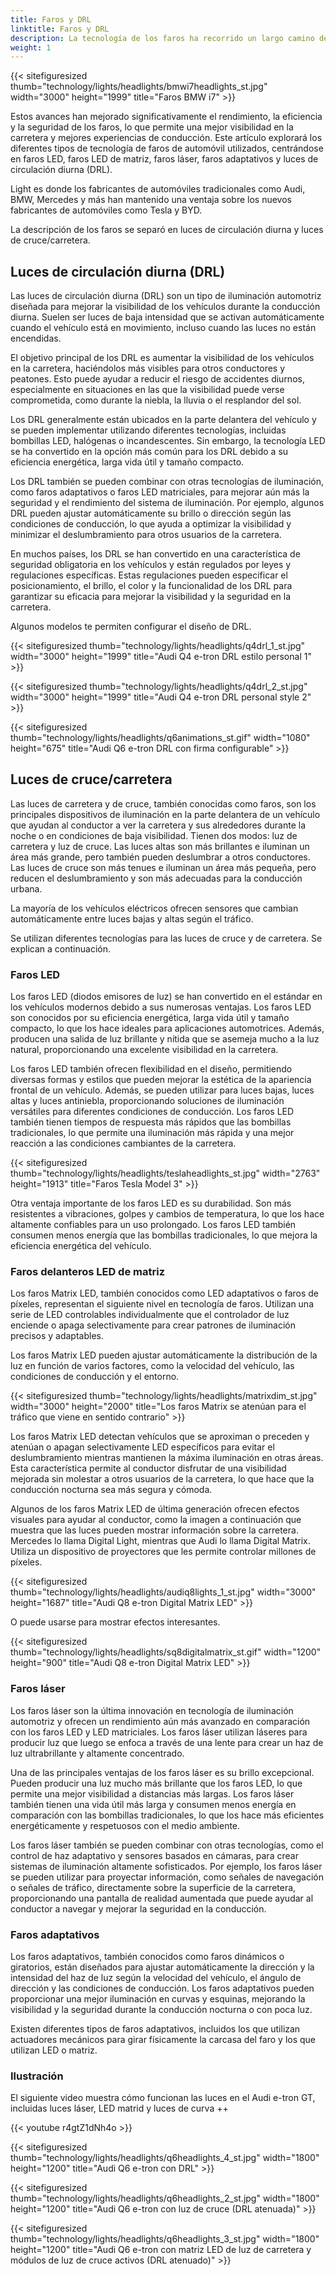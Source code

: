 ```yaml
---
title: Faros y DRL
linktitle: Faros y DRL
description: La tecnología de los faros ha recorrido un largo camino desde los primeros días de la iluminación automotriz, evolucionando desde bombillas incandescentes básicas hasta sofisticados faros LED, LED de matriz y láser.
weight: 1
---
```

<!-- markdownlint-disable MD033 -->

{{< sitefiguresized thumb="technology/lights/headlights/bmwi7headlights_st.jpg" width="3000" height="1999" title="Faros BMW i7" >}}

Estos avances han mejorado significativamente el rendimiento, la eficiencia y la seguridad de los faros, lo que permite una mejor visibilidad en la carretera y mejores experiencias de conducción. Este artículo explorará los diferentes tipos de tecnología de faros de automóvil utilizados, centrándose en faros LED, faros LED de matriz, faros láser, faros adaptativos y luces de circulación diurna (DRL).

Light es donde los fabricantes de automóviles tradicionales como Audi, BMW, Mercedes y más han mantenido una ventaja sobre los nuevos fabricantes de automóviles como Tesla y BYD.

La descripción de los faros se separó en luces de circulación diurna y luces de cruce/carretera.

## Luces de circulación diurna (DRL)

Las luces de circulación diurna (DRL) son un tipo de iluminación automotriz diseñada para mejorar la visibilidad de los vehículos durante la conducción diurna. Suelen ser luces de baja intensidad que se activan automáticamente cuando el vehículo está en movimiento, incluso cuando las luces no están encendidas.

El objetivo principal de los DRL es aumentar la visibilidad de los vehículos en la carretera, haciéndolos más visibles para otros conductores y peatones. Esto puede ayudar a reducir el riesgo de accidentes diurnos, especialmente en situaciones en las que la visibilidad puede verse comprometida, como durante la niebla, la lluvia o el resplandor del sol.

Los DRL generalmente están ubicados en la parte delantera del vehículo y se pueden implementar utilizando diferentes tecnologías, incluidas bombillas LED, halógenas o incandescentes. Sin embargo, la tecnología LED se ha convertido en la opción más común para los DRL debido a su eficiencia energética, larga vida útil y tamaño compacto.

Los DRL también se pueden combinar con otras tecnologías de iluminación, como faros adaptativos o faros LED matriciales, para mejorar aún más la seguridad y el rendimiento del sistema de iluminación. Por ejemplo, algunos DRL pueden ajustar automáticamente su brillo o dirección según las condiciones de conducción, lo que ayuda a optimizar la visibilidad y minimizar el deslumbramiento para otros usuarios de la carretera.

En muchos países, los DRL se han convertido en una característica de seguridad obligatoria en los vehículos y están regulados por leyes y regulaciones específicas. Estas regulaciones pueden especificar el posicionamiento, el brillo, el color y la funcionalidad de los DRL para garantizar su eficacia para mejorar la visibilidad y la seguridad en la carretera.

Algunos modelos te permiten configurar el diseño de DRL.

{{< sitefiguresized thumb="technology/lights/headlights/q4drl_1_st.jpg" width="3000" height="1999" title="Audi Q4 e-tron DRL estilo personal 1" >}}

{{< sitefiguresized thumb="technology/lights/headlights/q4drl_2_st.jpg" width="3000" height="1999" title="Audi Q4 e-tron DRL personal style 2" >}}

{{< sitefiguresized thumb="technology/lights/headlights/q6animations_st.gif" width="1080" height="675" title="Audi Q6 e-tron DRL con firma configurable" >}}
## Luces de cruce/carretera

Las luces de carretera y de cruce, también conocidas como faros, son los principales dispositivos de iluminación en la parte delantera de un vehículo que ayudan al conductor a ver la carretera y sus alrededores durante la noche o en condiciones de baja visibilidad. Tienen dos modos: luz de carretera y luz de cruce. Las luces altas son más brillantes e iluminan un área más grande, pero también pueden deslumbrar a otros conductores. Las luces de cruce son más tenues e iluminan un área más pequeña, pero reducen el deslumbramiento y son más adecuadas para la conducción urbana.

La mayoría de los vehículos eléctricos ofrecen sensores que cambian automáticamente entre luces bajas y altas según el tráfico.

Se utilizan diferentes tecnologías para las luces de cruce y de carretera. Se explican a continuación.

### Faros LED

Los faros LED (diodos emisores de luz) se han convertido en el estándar en los vehículos modernos debido a sus numerosas ventajas. Los faros LED son conocidos por su eficiencia energética, larga vida útil y tamaño compacto, lo que los hace ideales para aplicaciones automotrices. Además, producen una salida de luz brillante y nítida que se asemeja mucho a la luz natural, proporcionando una excelente visibilidad en la carretera.

Los faros LED también ofrecen flexibilidad en el diseño, permitiendo diversas formas y estilos que pueden mejorar la estética de la apariencia frontal de un vehículo. Además, se pueden utilizar para luces bajas, luces altas y luces antiniebla, proporcionando soluciones de iluminación versátiles para diferentes condiciones de conducción. Los faros LED también tienen tiempos de respuesta más rápidos que las bombillas tradicionales, lo que permite una iluminación más rápida y una mejor reacción a las condiciones cambiantes de la carretera.

{{< sitefiguresized thumb="technology/lights/headlights/teslaheadlights_st.jpg" width="2763" height="1913" title="Faros Tesla Model 3" >}}

Otra ventaja importante de los faros LED es su durabilidad. Son más resistentes a vibraciones, golpes y cambios de temperatura, lo que los hace altamente confiables para un uso prolongado. Los faros LED también consumen menos energía que las bombillas tradicionales, lo que mejora la eficiencia energética del vehículo.

### Faros delanteros LED de matriz

Los faros Matrix LED, también conocidos como LED adaptativos o faros de píxeles, representan el siguiente nivel en tecnología de faros. Utilizan una serie de LED controlables individualmente que el controlador de luz enciende o apaga selectivamente para crear patrones de iluminación precisos y adaptables.

Los faros Matrix LED pueden ajustar automáticamente la distribución de la luz en función de varios factores, como la velocidad del vehículo, las condiciones de conducción y el entorno.

{{< sitefiguresized thumb="technology/lights/headlights/matrixdim_st.jpg" width="3000" height="2000" title="Los faros Matrix se atenúan para el tráfico que viene en sentido contrario" >}}

Los faros Matrix LED detectan vehículos que se aproximan o preceden y atenúan o apagan selectivamente LED específicos para evitar el deslumbramiento mientras mantienen la máxima iluminación en otras áreas. Esta característica permite al conductor disfrutar de una visibilidad mejorada sin molestar a otros usuarios de la carretera, lo que hace que la conducción nocturna sea más segura y cómoda.

Algunos de los faros Matrix LED de última generación ofrecen efectos visuales para ayudar al conductor, como la imagen a continuación que muestra que las luces pueden mostrar información sobre la carretera. Mercedes lo llama Digital Light, mientras que Audi lo llama Digital Matrix. Utiliza un dispositivo de proyectores que les permite controlar millones de píxeles.

{{< sitefiguresized thumb="technology/lights/headlights/audiq8lights_1_st.jpg" width="3000" height="1687" title="Audi Q8 e-tron Digital Matrix LED" >}}

O puede usarse para mostrar efectos interesantes.

{{< sitefiguresized thumb="technology/lights/headlights/sq8digitalmatrix_st.gif" width="1200" height="900" title="Audi Q8 e-tron Digital Matrix LED" >}}
### Faros láser

Los faros láser son la última innovación en tecnología de iluminación automotriz y ofrecen un rendimiento aún más avanzado en comparación con los faros LED y LED matriciales. Los faros láser utilizan láseres para producir luz que luego se enfoca a través de una lente para crear un haz de luz ultrabrillante y altamente concentrado.

Una de las principales ventajas de los faros láser es su brillo excepcional. Pueden producir una luz mucho más brillante que los faros LED, lo que permite una mejor visibilidad a distancias más largas. Los faros láser también tienen una vida útil más larga y consumen menos energía en comparación con las bombillas tradicionales, lo que los hace más eficientes energéticamente y respetuosos con el medio ambiente.

Los faros láser también se pueden combinar con otras tecnologías, como el control de haz adaptativo y sensores basados en cámaras, para crear sistemas de iluminación altamente sofisticados. Por ejemplo, los faros láser se pueden utilizar para proyectar información, como señales de navegación o señales de tráfico, directamente sobre la superficie de la carretera, proporcionando una pantalla de realidad aumentada que puede ayudar al conductor a navegar y mejorar la seguridad en la conducción.

### Faros adaptativos

Los faros adaptativos, también conocidos como faros dinámicos o giratorios, están diseñados para ajustar automáticamente la dirección y la intensidad del haz de luz según la velocidad del vehículo, el ángulo de dirección y las condiciones de conducción. Los faros adaptativos pueden proporcionar una mejor iluminación en curvas y esquinas, mejorando la visibilidad y la seguridad durante la conducción nocturna o con poca luz.

Existen diferentes tipos de faros adaptativos, incluidos los que utilizan actuadores mecánicos para girar físicamente la carcasa del faro y los que utilizan LED o matriz.

### Ilustración

El siguiente video muestra cómo funcionan las luces en el Audi e-tron GT, incluidas luces láser, LED matrid y luces de curva ++

{{< youtube r4gtZ1dNh4o >}}

{{< sitefiguresized thumb="technology/lights/headlights/q6headlights_4_st.jpg" width="1800" height="1200" title="Audi Q6 e-tron con DRL" >}}

{{< sitefiguresized thumb="technology/lights/headlights/q6headlights_2_st.jpg" width="1800" height="1200" title="Audi Q6 e-tron con luz de cruce (DRL atenuada)" >}}

{{< sitefiguresized thumb="technology/lights/headlights/q6headlights_3_st.jpg" width="1800" height="1200" title="Audi Q6 e-tron con matriz LED de luz de carretera y módulos de luz de cruce activos (DRL atenuado)" >}}
